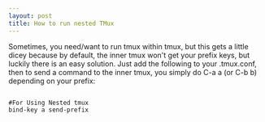 ```yaml
---
layout: post
title: How to run nested TMux
---
```


Sometimes, you need/want to run tmux within tmux, but this gets a little dicey because by default, the inner tmux won't get your prefix keys, but luckily there is an easy solution.
Just add the following to your .tmux.conf, then to send a command to the inner tmux, you simply do C-a a (or C-b b) depending on your prefix:

```

#For Using Nested tmux
bind-key a send-prefix

```
